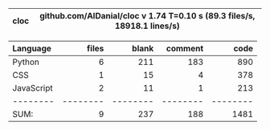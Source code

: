 cloc|github.com/AlDanial/cloc v 1.74  T=0.10 s (89.3 files/s, 18918.1 lines/s)
--- | ---

Language|files|blank|comment|code
:-------|-------:|-------:|-------:|-------:
Python|6|211|183|890
CSS|1|15|4|378
JavaScript|2|11|1|213
--------|--------|--------|--------|--------
SUM:|9|237|188|1481
